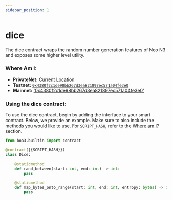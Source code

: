 ```yaml
---
sidebar_position: 1
---
```


# dice
The dice contract wraps the random number generation features of Neo N3 and exposes some higher level utility.

### Where Am I:
* **PrivateNet:** [Current Location](https://github.com/CityOfZion/props/blob/develop/sdk/src/Dice.ts#L50)
* **Testnet:** [`0x4380f2c1de98bb267d3ea821897ec571a04fe3e0`](https://dora.coz.io/contract/neo3/testnet_rc4/0x4380f2c1de98bb267d3ea821897ec571a04fe3e0)
* **Mainnet:** ['0x4380f2c1de98bb267d3ea821897ec571a04fe3e0'](https://dora.coz.io/contract/neo3/mainnet/0x4380f2c1de98bb267d3ea821897ec571a04fe3e0)

### Using the dice contract:
To use the dice contract, begin by adding the interface to your smart contract.  Below, we provide an example.  Make sure to also include the methods you would like to use. For `SCRIPT_HASH`, refer to the [Where am I?](#where-am-i) section.

```python
from boa3.builtin import contract

@contract({{SCRIPT_HASH}})
class Dice:

    @staticmethod
    def rand_between(start: int, end: int) -> int:
        pass

    @staticmethod
    def map_bytes_onto_range(start: int, end: int, entropy: bytes) -> int:
        pass

```

